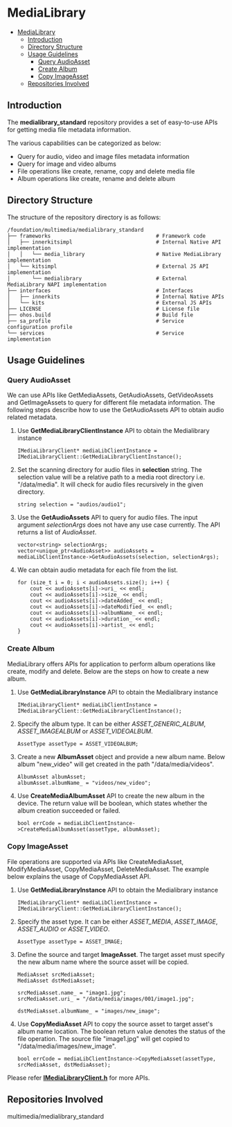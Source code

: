# MediaLibrary<a name="EN-US_TOPIC_0000001147574647"></a>

- [MediaLibrary<a name="EN-US_TOPIC_0000001147574647"></a>](#medialibrary)
  - [Introduction<a name="section1158716411637"></a>](#introduction)
  - [Directory Structure<a name="section161941989596"></a>](#directory-structure)
  - [Usage Guidelines<a name="usage-guidelines"></a>](#usage-guidelines)
    - [Query AudioAsset<a name="get-audioasset"></a>](#query-audioasset)
    - [Create Album<a name="create-album"></a>](#create-album)
    - [Copy ImageAsset<a name="copy-imageasset"></a>](#copy-imageasset)
  - [Repositories Involved<a name="section1533973044317"></a>](#repositories-involved)


## Introduction<a name="section1158716411637"></a>

The  **medialibrary\_standard**  repository provides a set of easy-to-use APIs for getting media file metadata information.

The various capabilities can be categorized as below:
- Query for audio, video and image files metadata information
- Query for image and video albums
- File operations like create, rename, copy and delete media file
- Album operations like create, rename and delete album


## Directory Structure<a name="section161941989596"></a>

The structure of the repository directory is as follows:
```
/foundation/multimedia/medialibrary_standard
├── frameworks                                  # Framework code
│   ├── innerkitsimpl                           # Internal Native API implementation
│   │   └── media_library                       # Native MediaLibrary implementation
│   └── kitsimpl                                # External JS API implementation
│       └── medialibrary                        # External MediaLibrary NAPI implementation
├── interfaces                                  # Interfaces
│   ├── innerkits                               # Internal Native APIs
│   └── kits                                    # External JS APIs
├── LICENSE                                     # License file
├── ohos.build                                  # Build file
├── sa_profile                                  # Service configuration profile
└── services                                    # Service implementation
```

## Usage Guidelines<a name="usage-guidelines"></a>
### Query AudioAsset<a name="get-audioasset"></a>
We can use APIs like GetMediaAssets, GetAudioAssets, GetVideoAssets and GetImageAssets to query for different file metadata information. The following steps describe how to use the GetAudioAssets API to obtain audio related metadata.
1. Use **GetMediaLibraryClientInstance** API to obtain the Medialibrary instance
    ```
    IMediaLibraryClient* mediaLibClientInstance = IMediaLibraryClient::GetMediaLibraryClientInstance();
    ```
2. Set the scanning directory for audio files in **selection** string. The selection value will be a relative path to a media root directory i.e. "/data/media". It will check for audio files recursively in the given directory.
    ```
    string selection = "audios/audio1";
    ```
3. Use the **GetAudioAssets** API to query for audio files. The input argument *selectionArgs* does not have any use case currently. The API returns a list of *AudioAsset*.
    ```
    vector<string> selectionArgs;
    vector<unique_ptr<AudioAsset>> audioAssets = mediaLibClientInstance->GetAudioAssets(selection, selectionArgs);
    ```
4. We can obtain audio metadata for each file from the list.
    ```
    for (size_t i = 0; i < audioAssets.size(); i++) {
        cout << audioAssets[i]->uri_ << endl;
        cout << audioAssets[i]->size_ << endl;
        cout << audioAssets[i]->dateAdded_ << endl;
        cout << audioAssets[i]->dateModified_ << endl;
        cout << audioAssets[i]->albumName_ << endl;
        cout << audioAssets[i]->duration_ << endl;
        cout << audioAssets[i]->artist_ << endl;
    }
    ```

### Create Album<a name="create-album"></a>
MediaLibrary offers APIs for application to perform album operations like create, modify and delete. Below are the steps on how to create a new album.
1. Use **GetMediaLibraryInstance** API to obtain the Medialibrary instance
    ```
    IMediaLibraryClient* mediaLibClientInstance = IMediaLibraryClient::GetMediaLibraryClientInstance();
    ```
2. Specify the album type. It can be either *ASSET_GENERIC_ALBUM*, *ASSET_IMAGEALBUM* or *ASSET_VIDEOALBUM*.
    ```
    AssetType assetType = ASSET_VIDEOALBUM;
    ```
3. Create a new **AlbumAsset** object and provide a new album name. Below album "new_video" will get created in the path "/data/media/videos".
    ```
    AlbumAsset albumAsset;
    albumAsset.albumName_ = "videos/new_video";
    ```
4. Use **CreateMediaAlbumAsset** API to create the new album in the device. The return value will be boolean, which states whether the album creation succeeded or failed.
    ```
    bool errCode = mediaLibClientInstance->CreateMediaAlbumAsset(assetType, albumAsset);
    ```

### Copy ImageAsset<a name="copy-imageasset"></a>
File operations are supported via APIs like CreateMediaAsset, ModifyMediaAsset, CopyMediaAsset, DeleteMediaAsset. The example below explains the usage of CopyMediaAsset API.
1. Use **GetMediaLibraryInstance** API to obtain the Medialibrary instance
    ```
    IMediaLibraryClient* mediaLibClientInstance = IMediaLibraryClient::GetMediaLibraryClientInstance();
    ```
2. Specify the asset type. It can be either *ASSET_MEDIA*, *ASSET_IMAGE*, *ASSET_AUDIO* or *ASSET_VIDEO*.
    ```
    AssetType assetType = ASSET_IMAGE;
    ```
3. Define the source and target **ImageAsset**. The target asset must specify the new album name where the source asset will be copied.
    ```
    MediaAsset srcMediaAsset;
    MediaAsset dstMediaAsset;

    srcMediaAsset.name_ = "image1.jpg";
    srcMediaAsset.uri_ = "/data/media/images/001/image1.jpg";

    dstMediaAsset.albumName_ = "images/new_image";
    ```
4. Use **CopyMediaAsset** API to copy the source asset to target asset's album name location. The boolean return value denotes the status of the file operation. The source file "image1.jpg" will get copied to "/data/media/images/new_image".
    ```
    bool errCode = mediaLibClientInstance->CopyMediaAsset(assetType, srcMediaAsset, dstMediaAsset);
    ```

Please refer [**IMediaLibraryClient.h**](https://gitee.com/openharmony/multimedia_medialibrary_standard/blob/master/interfaces/innerkits/native/include/IMediaLibraryClient.h) for more APIs.


## Repositories Involved<a name="section1533973044317"></a>
multimedia/medialibrary_standard

